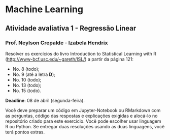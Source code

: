 # Machine Learning

## Atividade avaliativa 1 - Regressão Linear

### Prof. Neylson Crepalde - Izabela Hendrix

Resolver os exercícios do livro Introduction to Statistical Learning with R (http://www-bcf.usc.edu/~gareth/ISL/) a partir da página 121:

- No. 8 (todo);
- No. 9 (até a letra **D**);
- No. 10 (todo);
- No. 13 (todo);
- No. 15 (todo).

**Deadline**: 08 de abril (segunda-feira).

Você deve preparar um código em Jupyter-Notebook ou RMarkdown com as perguntas, código das respostas e explicações exigidas e alocá-lo no repositório criado para este exercício. Você pode escolher usar linguagem R ou Python. Se entregar duas resoluções usando as duas linguagens, você terá pontos extras.
